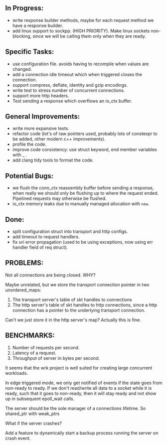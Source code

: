 In Progress:
------------

- write response builder methods, maybe for each request method we have a response builder.
- add linux support to sockpp. (HIGH PRIORITY). Make linux sockets non-blocking, since we will be calling them only when they are ready.


Specific Tasks:
---------------

- use configuration file. avoids having to recompile when values are changed.
- add a connection idle timeout which when triggered closes the connection.
- support compress, deflate, identity and gzip encodings.
- write test to stress number of concurrent connections.
- support more http headers.
- Test sending a response which overflows an io_ctx buffer.

General Improvements:
---------------------

- write more expansive tests.
- refactor code (lot's of raw pointers used, probably lots of constexpr to be added, other modern c++ improvements).
- profile the code.
- improve code consistency: use struct keyword, end member variables with _ .
- add clang tidy tools to format the code.

Potential Bugs:
---------------

- we flush the conn_ctx reassembly buffer before sending a response, when
  really we should only be flushing up to where the request ended. Pipelined requests
  may otherwise be flushed. 
- io_ctx memory leaks due to manually managed allocation with `new`.


Done:
-----

- split configuration struct into transport and http configs.
- add timeout to request handlers.
- fix uri error propagation (used to be using exceptions, now using err handler field of req struct).


PROBLEMS:
---------

Not all connections are being closed. WHY?

Maybe unrelated, but we store the transport connection pointer in two unordered_maps:
1. The transport server's table of skt handles to connections
2. The http server's table of skt handles to http connections,
   since a http connection has a pointer to the underlying transport connection.

Can't we just store it in the http server's map? Actually this is fine.


BENCHMARKS:
-----------

1. Number of requests per second.
2. Latency of a request.
3. Throughput of server in bytes per second.

It seems that the wrk project is well suited for creating
large concurrent workloads.


In edge triggered mode, we only get notified of events if the state goes from
non-ready to ready. If we don't read/write all data to a socket while it is ready,
such that it goes to non-ready, then it will stay ready and not show up in subsequent
epoll_wait calls.


The server should be the sole manager of a connections lifetime.
So shared_ptr with weak_ptrs

What if the server crashes?

Add a feature to dynamically start a backup process running the server on crash event.